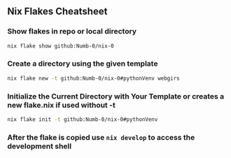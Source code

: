 ## Nix Flakes Cheatsheet

### Show flakes in repo or local directory
```bash
nix flake show github:Numb-0/nix-0    
```
### Create a directory using the given template
```bash
nix flake new -t github:Numb-0/nix-0#pythonVenv webgirs
```

### Initialize the Current Directory with Your Template or creates a new flake.nix if used without -t
```bash
nix flake init -t github:Numb-0/nix-0#pythonVenv
```
### After the flake is copied use `nix develop` to access the development shell 

